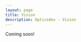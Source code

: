 ```yaml
---
layout: page
title: Vision
description: Opticodex - Vision
---
```


<div class="alert alert-info" role="alert">
  Coming soon!
</div>